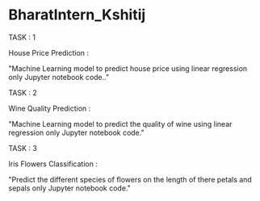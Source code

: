 # BharatIntern_Kshitij

TASK : 1

House Price Prediction :

"Machine Learning model to predict house price using linear regression only Jupyter notebook code.."



TASK : 2

Wine Quality Prediction :

"Machine Learning model to predict the quality of wine using linear regression only Jupyter notebook code."



TASK : 3

Iris Flowers Classification :

"Predict the different species of flowers on the length of there petals and sepals only Jupyter notebook code."


